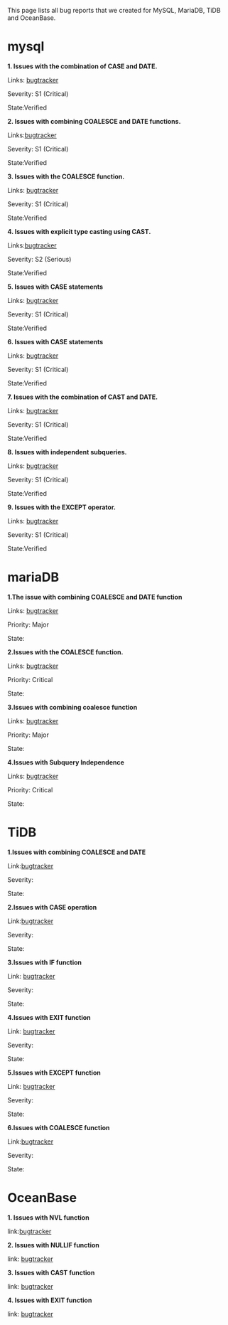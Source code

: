 This page lists all bug reports that we created for MySQL, MariaDB, TiDB and OceanBase.
# mysql
**1. Issues with the combination of CASE and DATE.**

Links: [bugtracker](https://bugs.mysql.com/bug.php?id=116720)

Severity:	S1 (Critical)

State:Verified

**2. Issues with combining COALESCE and DATE functions.**

Links:[bugtracker](https://bugs.mysql.com/bug.php?id=116721)

Severity:	S1 (Critical)

State:Verified

**3. Issues with the COALESCE function.**

Links: [bugtracker](https://bugs.mysql.com/bug.php?id=116722)

Severity:	S1 (Critical)

State:Verified

**4. Issues with explicit type casting using CAST.**

Links:[bugtracker](https://bugs.mysql.com/bug.php?id=116723)

Severity:	S2 (Serious)

State:Verified

**5. Issues with CASE statements**

Links: [bugtracker](https://bugs.mysql.com/bug.php?id=116724)

Severity:	S1 (Critical)

State:Verified

**6. Issues with CASE statements**

Links: [bugtracker](https://bugs.mysql.com/bug.php?id=116725)

Severity:	S1 (Critical)

State:Verified

**7. Issues with the combination of CAST and DATE.**

Links: [bugtracker](https://bugs.mysql.com/bug.php?id=116726)

Severity:	S1 (Critical)

State:Verified

**8. Issues with independent subqueries.**

Links: [bugtracker](https://bugs.mysql.com/bug.php?id=116727)

Severity:	S1 (Critical)

State:Verified

**9. Issues with the EXCEPT operator.**

Links: [bugtracker](https://bugs.mysql.com/bug.php?id=116728)

Severity:	S1 (Critical)

State:Verified
# mariaDB
**1.The issue with combining COALESCE and DATE function**


Links: [bugtracker](https://jira.mariadb.org/browse/MDEV-35453)

Priority: Major

State:



**2.Issues with the COALESCE function.**

Links: [bugtracker](https://jira.mariadb.org/browse/MDEV-35454)

Priority: Critical

State:



**3.Issues with combining  coalesce function**

Links: [bugtracker](https://jira.mariadb.org/browse/MDEV-35455)

Priority: Major

State:

**4.Issues with Subquery Independence**

Links: [bugtracker](https://jira.mariadb.org/browse/MDEV-35456)

Priority: Critical

State:

# TiDB
**1.Issues with combining COALESCE and DATE**

Link:[bugtracker](https://github.com/pingcap/docs/issues/19473)

Severity:

State:

**2.Issues with CASE operation**

Link:[bugtracker](https://github.com/pingcap/docs/issues/19474)

Severity:

State:



**3.Issues with IF function**

Link: [bugtracker](https://github.com/pingcap/docs/issues/19475)

Severity:

State:



**4.Issues with EXIT function**

Link: [bugtracker](https://github.com/pingcap/docs/issues/19476)

Severity:

State:



**5.Issues with EXCEPT function**

Link: [bugtracker](https://github.com/pingcap/docs/issues/19477)

Severity:

State:



**6.Issues with COALESCE function**

Link:[bugtracker](https://github.com/pingcap/docs/issues/19478)

Severity:

State:

# OceanBase
**1. Issues with NVL function**

link:[bugtracker](https://github.com/oceanbase/oceanbase/issues/2167)



**2. Issues with NULLIF function**

link: [bugtracker](https://github.com/oceanbase/oceanbase/issues/2168)



**3. Issues with CAST function**

link: [bugtracker](https://github.com/oceanbase/oceanbase/issues/2169)



**4. Issues with EXIT function**

link: [bugtracker](https://github.com/oceanbase/oceanbase/issues/2170)


